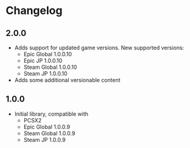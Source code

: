 # Changelog

## 2.0.0

- Adds support for updated game versions. New supported versions:
  - Epic Global 1.0.0.10
  - Epic JP 1.0.0.10
  - Steam Global 1.0.0.10
  - Steam JP 1.0.0.10
- Adds some additional versionable content

## 1.0.0

- Initial library, compatible with
  - PCSX2
  - Epic Global 1.0.0.9
  - Steam Global 1.0.0.9
  - Steam JP 1.0.0.9
